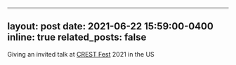 --- 
 layout: post 
 date: 2021-06-22 15:59:00-0400 
 inline: true 
 related_posts: false 
 --- 
 
 Giving an invited talk at [CREST Fest](https://www.crest-network.com/fest) 2021 in the US